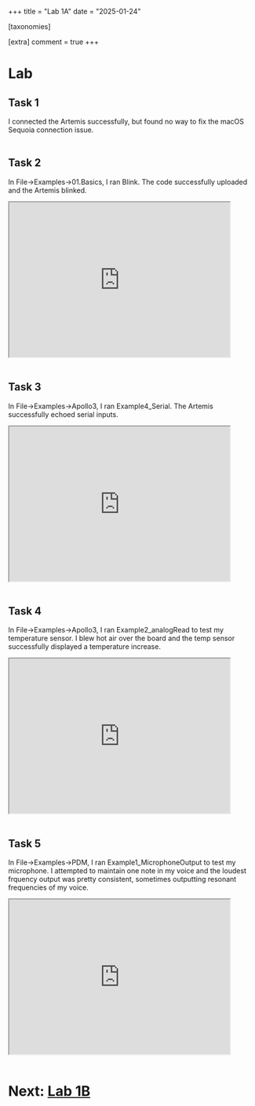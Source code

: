 +++
title = "Lab 1A"
date = "2025-01-24"

[taxonomies]

[extra]
comment = true
+++

# Lab

## Task 1
I connected the Artemis successfully, but found no way to fix the macOS Sequoia connection issue. 
<br>
<br>

## Task 2

In File->Examples->01.Basics, I ran Blink. The code successfully uploaded and the Artemis blinked.

<iframe width="450" height="315" src="https://youtube.com/embed/9YBieJHNG9I"allowfullscreen></iframe>

<br>
<br>

## Task 3

In File->Examples->Apollo3, I ran Example4_Serial. The Artemis successfully echoed serial inputs.

<iframe width="450" height="315" src="https://youtube.com/embed/ZFASvjhig5k"allowfullscreen></iframe>
<br>
<br>

## Task 4

In File->Examples->Apollo3, I ran Example2_analogRead to test my temperature sensor. I blew hot air over the board and the temp sensor successfully displayed a temperature increase. 

<iframe width="450" height="315" src="https://youtube.com/embed/4Q5Nn3rsS-w"allowfullscreen></iframe>
<br>
<br>

## Task 5

In File->Examples->PDM, I ran Example1_MicrophoneOutput to test my microphone. I attempted to maintain one note in my voice and the loudest frquency output was pretty consistent, sometimes outputting resonant frequencies of my voice.

<iframe width="450" height="315" src="https://youtube.com/embed/hwPn8Ey0Lfw"allowfullscreen></iframe>
<br>
<br>


# Next: [Lab 1B](/fast-robots/lab1b)



